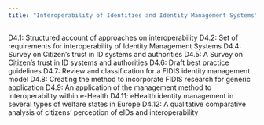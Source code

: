 ```yaml
---
title: "Interoperability of Identities and Identity Management Systems"
---
```


D4.1: Structured account of approaches on interoperability
D4.2: Set of requirements for interoperability of Identity Management Systems
D4.4: Survey on Citizen’s trust in ID systems and authorities
D4.5: A Survey on Citizen’s trust in ID systems and authorities
D4.6: Draft best practice guidelines
D4.7: Review and classification for a FIDIS identity management model
D4.8: Creating the method to incorporate FIDIS research for generic application
D4.9: An application of the management method to interoperability within e-Health
D4.11: eHealth identity management in several types of welfare states in Europe
D4.12: A qualitative comparative analysis of citizens’ perception of eIDs and interoperability

